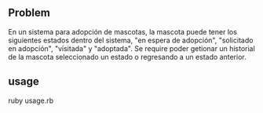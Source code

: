 ## Problem

En un sistema para adopción de mascotas, la mascota puede tener los siguientes estados dentro del sistema, "en espera de adopción", "solicitado en adopción", "visitada"  y "adoptada". Se require poder getionar un historial de la mascota seleccionado un estado o regresando a un estado anterior. 

## usage
ruby usage.rb